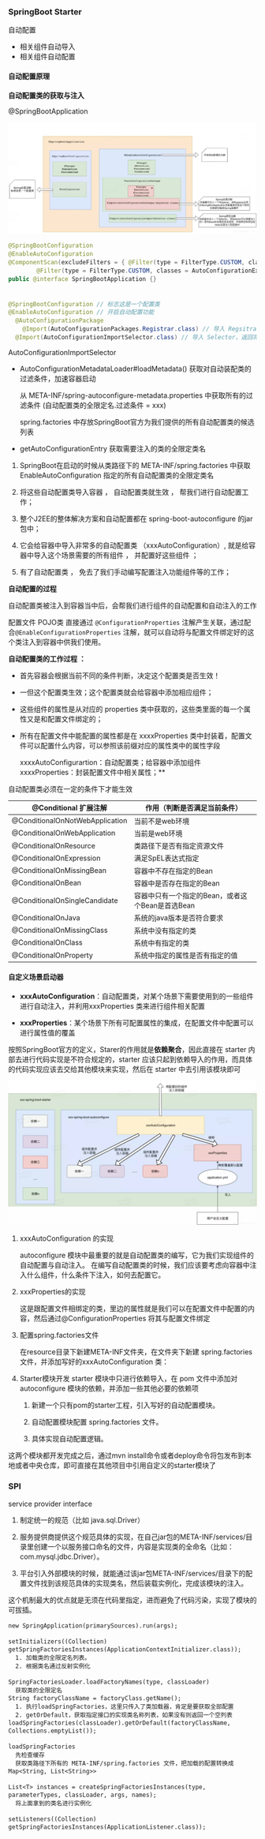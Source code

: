 ### SpringBoot Starter



自动配置

- 相关组件自动导入
- 相关组件自动配置



#### 自动配置原理

**自动配置类的获取与注入**

@SpringBootApplication

![SpringBootApplication内部结构](./img/SpringBootApplication内部结构.webp)

```java
@SpringBootConfiguration
@EnableAutoConfiguration
@ComponentScan(excludeFilters = { @Filter(type = FilterType.CUSTOM, classes = TypeExcludeFilter.class),
		@Filter(type = FilterType.CUSTOM, classes = AutoConfigurationExcludeFilter.class) })
public @interface SpringBootApplication {}


@SpringBootConfiguration // 标志这是一个配置类
@EnableAutoConfiguration // 开启自动配置功能
  @AutoConfigurationPackage
    @Import(AutoConfigurationPackages.Registrar.class) // 导入 Regsitrar，扫描主配置类所在包下的类注入Spring容器
  @Import(AutoConfigurationImportSelector.class) // 导入 Selector，返回将要注入的一系列bean的全限定类名
```

AutoConfigurationImportSelector

- AutoConfigurationMetadataLoader#loadMetadata() 获取对自动装配类的过滤条件，加速容器启动

  从 META-INF/spring-autoconfigure-metadata.properties 中获取所有的过滤条件 (自动配置类的全限定名.过滤条件 = xxx)

  spring.factories 中存放SpringBoot官方为我们提供的所有自动配置类的候选列表

- getAutoConfigurationEntry 获取需要注入的类的全限定类名





1. SpringBoot在启动的时候从类路径下的 META-INF/spring.factories 中获取 EnableAutoConfiguration 指定的所有自动配置类的全限定类名

2. 将这些自动配置类导入容器 ， 自动配置类就生效 ， 帮我们进行自动配置工作；

3. 整个J2EE的整体解决方案和自动配置都在 spring-boot-autoconfigure 的jar包中；

4. 它会给容器中导入非常多的自动配置类 （xxxAutoConfiguration）, 就是给容器中导入这个场景需要的所有组件 ， 并配置好这些组件 ；

5. 有了自动配置类 ， 免去了我们手动编写配置注入功能组件等的工作；





**自动配置的过程**

自动配置类被注入到容器当中后，会帮我们进行组件的自动配置和自动注入的工作

配置文件 POJO类 直接通过 `@ConfigurationProperties` 注解产生关联，通过配合`@EnableConfigurationProperties` 注解，就可以自动将与配置文件绑定好的这个类注入到容器中供我们使用。

**自动配置类的工作过程 ：**

- 首先容器会根据当前不同的条件判断，决定这个配置类是否生效！

- 一但这个配置类生效；这个配置类就会给容器中添加相应组件；

- 这些组件的属性是从对应的 properties 类中获取的，这些类里面的每一个属性又是和配置文件绑定的；

- 所有在配置文件中能配置的属性都是在 xxxxProperties 类中封装着，配置文件可以配置什么内容，可以参照该前缀对应的属性类中的属性字段

  xxxxAutoConfigurartion：自动配置类；给容器中添加组件
  xxxxProperties：封装配置文件中相关属性；**

自动配置类必须在一定的条件下才能生效

| @Conditional 扩展注解           | 作用（判断是否满足当前条件）                     |
| ------------------------------- | ------------------------------------------------ |
| @ConditionalOnNotWebApplication | 当前不是web环境                                  |
| @ConditionalOnWebApplication    | 当前是web环境                                    |
| @ConditionalOnResource          | 类路径下是否有指定资源文件                       |
| @ConditionalOnExpression        | 满足SpEL表达式指定                               |
| @ConditionalOnMissingBean       | 容器中不存在指定的Bean                           |
| @ConditionalOnBean              | 容器中是否存在指定的Bean                         |
| @ConditionalOnSingleCandidate   | 容器中只有一个指定的Bean，或者这个Bean是首选Bean |
| @ConditionalOnJava              | 系统的java版本是否符合要求                       |
| @ConditionalOnMissingClass      | 系统中没有指定的类                               |
| @ConditionalOnClass             | 系统中有指定的类                                 |
| @ConditionalOnProperty          | 系统中指定的属性是否有指定的值                   |





#### 自定义场景启动器

- **xxxAutoConfiguration**：自动配置类，对某个场景下需要使用到的一些组件进行自动注入，并利用xxxProperties 类来进行组件相关配置

- **xxxProperties**：某个场景下所有可配置属性的集成，在配置文件中配置可以进行属性值的覆盖

按照SpringBoot官方的定义，Starer的作用就是**依赖聚合**，因此直接在 starter 内部去进行代码实现是不符合规定的，starter 应该只起到依赖导入的作用，而具体的代码实现应该去交给其他模块来实现，然后在 starter 中去引用该模块即可

![starter构成](./img/starter构成.webp)



1. xxxAutoConfiguration 的实现

   autoconfigure 模块中最重要的就是自动配置类的编写，它为我们实现组件的自动配置与自动注入。
   在编写自动配置类的时候，我们应该要考虑向容器中注入什么组件，什么条件下注入，如何去配置它。

2. xxxProperties的实现

   这是跟配置文件相绑定的类，里边的属性就是我们可以在配置文件中配置的内容，然后通过@ConfigurationProperties 将其与配置文件绑定

3. 配置spring.factories文件

   在resource目录下新建META-INF文件夹，在文件夹下新建 spring.factories 文件，并添加写好的xxxAutoConfiguration 类：

4. Starter模块开发
   starter 模块中只进行依赖导入，在 pom 文件中添加对 autoconfigure 模块的依赖，并添加一些其他必要的依赖项

   1. 新建一个只有pom的starter工程，引入写好的自动配置模块。

   2. 自动配置模块配置 spring.factories 文件。

   3. 具体实现自动配置逻辑。

这两个模块都开发完成之后，通过mvn install命令或者deploy命令将包发布到本地或者中央仓库，即可直接在其他项目中引用自定义的starter模块了





### SPI

service provider interface

1. 制定统一的规范（比如 java.sql.Driver）

2. 服务提供商提供这个规范具体的实现，在自己jar包的META-INF/services/目录里创建一个以服务接口命名的文件，内容是实现类的全命名（比如：com.mysql.jdbc.Driver）。

3. 平台引入外部模块的时候，就能通过该jar包META-INF/services/目录下的配置文件找到该规范具体的实现类名，然后装载实例化，完成该模块的注入。

这个机制最大的优点就是无须在代码里指定，进而避免了代码污染，实现了模块的可拔插。

```
new SpringApplication(primarySources).run(args);

setInitializers((Collection) getSpringFactoriesInstances(ApplicationContextInitializer.class));
  1. 加载类的全限定名列表。
  2. 根据类名通过反射实例化

SpringFactoriesLoader.loadFactoryNames(type, classLoader)
  获取类的全限定名
String factoryClassName = factoryClass.getName();
  1. 执行loadSpringFactories，这里只传入了类加载器，肯定是要获取全部配置
  2. getOrDefault，获取指定接口的实现类名称列表，如果没有则返回一个空列表
loadSpringFactories(classLoader).getOrDefault(factoryClassName, Collections.emptyList());

loadSpringFactories
  先检查缓存
  获取类路径下所有的 META-INF/spring.factories 文件，把加载的配置转换成 Map<String, List<String>>

List<T> instances = createSpringFactoriesInstances(type, parameterTypes, classLoader, args, names);
  将上面拿到的类名进行实例化

setListeners((Collection) getSpringFactoriesInstances(ApplicationListener.class));
```

